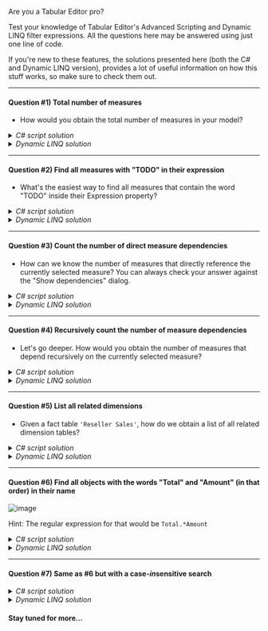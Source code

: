 Are you a Tabular Editor pro?

Test your knowledge of Tabular Editor's Advanced Scripting and Dynamic LINQ filter expressions. All the questions here may be answered using just one line of code.

If you're new to these features, the solutions presented here (both the C# and Dynamic LINQ version), provides a lot of useful information on how this stuff works, so make sure to check them out.

***

#### Question #1) Total number of measures
* How would you obtain the total number of measures in your model?

<details><summary><i>C# script solution</i></summary>
<pre><code>Model.AllMeasures.Count().Output();</code></pre>
<b>Explanation:</b> The <code>Model</code> object represents the root of the <a href="https://docs.microsoft.com/en-us/sql/analysis-services/tabular-model-programming-compatibility-level-1200/introduction-to-the-tabular-object-model-tom-in-analysis-services-amo?view=sql-server-2017#tabular-object-model-hierarchy">TOM tree</a>. It supports most of the properties found in the <a href="https://docs.microsoft.com/en-us/dotnet/api/microsoft.analysisservices?redirectedfrom=MSDN&view=sqlserver-2016">API documentation</a> with the addition of a number of extra properties and methods, that are only available inside Tabular Editor. The <code>AllMeasures</code> property is one of these extra properties, added for convenience. It simply returns a collection of all measures across all tables in the model. All collections (or more precisely, <i>enumerables</i>) support the powerful <a href="https://docs.microsoft.com/en-us/dotnet/api/system.linq.enumerable?view=netframework-4.7.2#methods">.NET LINQ methods</a>. <code>Count()</code> is one such method, which simply returns the number of elements in the collection as an integer. Once we have that, the only thing left is to <code>Output()</code> it.<br/><br/>
</details>

<details><summary><i>Dynamic LINQ solution</i></summary>
<pre><code>:ObjectType="Measure"</code></pre>
<b>Explanation:</b> When you put a ':' as the first character of the Filter textbox, you enable Dynamic LINQ filtering. What that means is, that Tabular Editor evaluates the expression after the ':' character against every object in the TOM tree, returning only those objects where the expression evaluates to true. Putting the expression above into the Filter textbox, will have Tabular Editor display all objects whose <code>ObjectType</code> property is "Measure". The search result count at the bottom of the screen, should then tell you how many measures you have in total.<br/><br/>
</details>

***

#### Question #2) Find all measures with "TODO" in their expression

* What's the easiest way to find all measures that contain the word "TODO" inside their Expression property?

<details><summary><i>C# script solution</i></summary>
<pre><code>Model.AllMeasures.Where(m => m.Expression.Contains("TODO")).Output();</code></pre>
<b>Explanation:</b> The first part of this script is the same as in question 1. <code>Where(x =&gt; y)</code> is another .NET LINQ method, that filters the preceding collection based on a so-called <i>predicate</i>. The predicate is expressed using the special C# Lambda notation <code>x =&gt; y</code>. On the left side of the arrow, you declare a variable with a name of your choice. The expression to the right of the arrow will be evaluated for every object in the collection, using the variable on the left to represent individual objects. This expression can be any valid C# expression that evaluates to a boolean value (true or false). Thus, the <code>Where</code> method simply filters the collection to return only those objects where the Lambda expression evaluates to true. So in the example above, we decide to use <code>m</code> as the name of our variable, which will represent the individual measures of our model. But we only want to keep measures whose <code>Expression</code> property <code>Contains</code> the word "TODO". Makes sense?<br/><br/>
</details>

<details><summary><i>Dynamic LINQ solution</i></summary>
<pre><code>:ObjectType="Measure" and Expression.Contains("TODO")</code></pre>
<b>Explanation:</b> The first part of this Dynamic LINQ expression is identical to question 1. Dynamic LINQ lets you use <a href="https://github.com/kahanu/System.Linq.Dynamic/wiki/Dynamic-Expressions#operators">many different operators</a> such as <code>and</code> or <code>or</code> to express complex logic. Notice how the second part of the expression is similar to the C# Lambda expression used above, except that we don't declare a variable to represent the measure. Since Dynamic LINQ is evaluated against every object in the TOM tree, any property or method name we add to the expression will implicitly be evaluated against the current object. Since different types of objects have different properties, no error is produced if the Filter box contains an invalid expression. However, when writing Dynamic LINQ expressions within the <a href="/Best-Practice-Analyzer">Best Practice Analyzer</a>, an error will be shown if you try to access a property or method that doesn't exist on the chosen object types.
</details>

***

#### Question #3) Count the number of direct measure dependencies
* How can we know the number of measures that directly reference the currently selected measure? You can always check your answer against the "Show dependencies" dialog.

<details><summary><i>C# script solution</i></summary>
<pre><code>Selected.Measure.ReferencedBy.Measures.Count().Output();</code></pre>
<b>Explanation:</b> <code>Selected.Measure</code> refers to the currently selected measure in the explorer tree. All objects that can be referenced through DAX (measures, tables, columns, KPIs) have the <code>ReferencedBy</code> property, which is a special collection of objects that directly reference the former. Although we could use the LINQ-method <code>.OfType&lt;Measure&gt;()</code> to filter the collection to measures only, this particular collection contains a set of convenient properties that does this for us. One of them, is <code>Measures</code>.<br/><br/>
</details>

<details><summary><i>Dynamic LINQ solution</i></summary>
<pre><code>:ObjectType="Measure" and DependsOn.Measures.Any(Name="Reseller Total Sales")</code></pre>
<b>Explanation:</b> It's not possible to create a Dynamic LINQ filter expression based on the current selection, so instead we consider a specific measure in this example, [Reseller Total Sales]. The example here, will return all those objects who have a direct dependency on a measure named "Reseller Total Sales". The reason we're using "DependsOn" instead of "ReferencedBy" here, is that search filter expressions are evaluated against every single object in the model. That's the opposite of what we're doing in the C# script, where we already have a handle to a specific measure and want to obtain the list of measures referencing that measure.
</details>

***

#### Question #4) Recursively count the number of measure dependencies
* Let's go deeper. How would you obtain the number of measures that depend recursively on the currently selected measure?

<details><summary><i>C# script solution</i></summary>
<pre><code>Selected.Measure.ReferencedBy.Deep().OfType&lt;Measure&gt;().Count().Output();</code></pre>
Here, we add the <code>Deep()</code> method to recursively traverse the dependency tree, to get a collection of all objects that reference the original measure either directly, or indirectly through other objects. We have to manually filter this collection to objects of type "Measure", to avoid seeing Calculated Columns, RLS Expressions, etc. The only thing left then, is to <code>Count()</code> the number of items in this result and <code>Output()</code> it to the screen.<br/><br/>By the way, if we wanted to display a list of these measures instead of just the count, we could write:
<pre><code>Selected.Measure.ReferencedBy.Deep().OfType<Measure>().Output();</code></pre>
</details>

<details><summary><i>Dynamic LINQ solution</i></summary>
<pre><code>:ObjectType="Measure" and DependsOn.Deep().Any(Name="Reseller Total Sales")</code></pre>
<b>Explanation:</b> All methods that can be called using C# may also be called using Dynamic LINQ. So just like we did above, we're calling the <code>Deep()</code> method to recursively traverse the dependency tree upwards, to find all objects that have a dependency on an object named "Reseller Total Sales". Strictly speaking, this is not exactly the same as the C# expression above, as we would also get a positive hit on non-measure type objects with the name "Reseller Total Sales". To work around that, we could either explicitly state that we only want to consider measures...
<pre><code>:DependsOn.Deep().Any(Name="Reseller Total Sales" and ObjectType="Measure")</code></pre>
...or we could use the <code>DaxObjectFullName</code> property to check for a hit (column names would be fully qualified, and measures must be uniquely named across the entire model):
<pre><code>:DependsOn.Deep().Any(DaxObjectFullName="[Reseller Total Sales]")</code></pre>
</details>

***

#### Question #5) List all related dimensions
* Given a fact table `'Reseller Sales'`, how do we obtain a list of all related dimension tables?

<details><summary><i>C# script solution</i></summary>
<pre><code>var t = Model.Tables["Reseller Sales"];<br/>
t.UsedInRelationships.Where(r => r.FromTable == t).Select(r => r.ToTable).Output();</code></pre>
<b>Explanation:</b> Okay, I admit, this one is a little tricky and because I used a variable to hold the given table, we end up with 2 lines of code instead of one. The naïve approach would be to simply write <code>t.RelatedTables.Output();</code>, but since the question specifically asked us to output only related <i>dimension</i> tables, we need to consider only those relationships where our given table is on the "From" side. That is the purpose of <code>t.UsedInRelationships.Where(r => r.FromTable == t)</code>. If we just wanted the list of outgoing relationships, we'd be done here, but since we want a list of the <i>tables</i> pointed to by those relationships, we need to project this list to get the `ToTable` property of each relationship. That's exactly what <code>.Select(r => r.ToTable)</code> does. Makes sense? Now check out the Dynamic LINQ solution below.<br/><br/></details>

<details><summary><i>Dynamic LINQ solution</i></summary>
<pre><code>:UsedInRelationships.Any(ToTable=current and FromTable.Name = "Reseller Sales")</code></pre>
<b>Explanation:</b> Let's read this expression from left to right, keeping in mind that this is evaluated for every object in the model. <code>UsedInRelationships</code> is a list of relationships in which the current object participates. At this point, we've ruled out anything that's not a table or a column object, as these are the only ones that have the <code>UsedInRelationships</code> property. To filter anything that's not a dimension table, we only want to consider relationships pointing <i>to</i> the current object, <i>from</i> the table in question. <code>.Any( ... )</code> evaluates to true if at least one of the relationships satisfies the condition: <code>ToTable=current and FromTable.Name = "Reseller Total Sales"</code>. The special keyword <code>current</code> refers to the current object being evaluated. As we're equating this with the <code>ToTable</code> property of the relationship, we're ruling out columns from the search result, as this property can only be of type Table. <code>FromTable.Name = ...</code> is self-explanatory.
</details>

***

#### Question #6) Find all objects with the words "Total" and "Amount" (in that order) in their name

![image](https://user-images.githubusercontent.com/8976200/44931220-c2dd4680-ad15-11e8-9e52-29ec07f1edb6.png)

Hint: The regular expression for that would be `Total.*Amount`

<details><summary><i>C# script solution</i></summary>
<pre><code>Model.AllMeasures.Where(m => System.Text.RegularExpressions.Regex.IsMatch(m.Name, "Total.*Amount")).Output();</code></pre>
<b>Explanation:</b> This one is actually quite annoying to do in the Advanced Script tab. Strictly speaking, we would actually have to search all the collections (Tables, AllMeasures, AllColumns, AllHierarchies, ...) and then concatenate the result, if we wanted to see them all in one view. Additionally, since the <code>System.Text.RegularExpressions</code> namespace is not in scope by default, the script is not really that typing-friendly. Check out the Dynamic LINQ solution instead.<br/><br/></details>

<details><summary><i>Dynamic LINQ solution</i></summary>
<pre><code>:Regex.IsMatch(Name, "Total.*Amount")</code></pre>
Beautiful, isn't it?
</details>

***

#### Question #7) Same as #6 but with a case-*in*sensitive search

<details><summary><i>C# script solution</i></summary>
<pre><code>Model.AllMeasures.Where(m => System.Text.RegularExpressions.Regex.IsMatch(m.Name, "Total.*Amount", RegexOptions.IgnoreCase)).Output();</code></pre></details>

<details><summary><i>Dynamic LINQ solution</i></summary>
<pre><code>:Regex.IsMatch(Name, "Total.*Amount", "IgnoreCase")</code></pre></details>

#### Stay tuned for more...